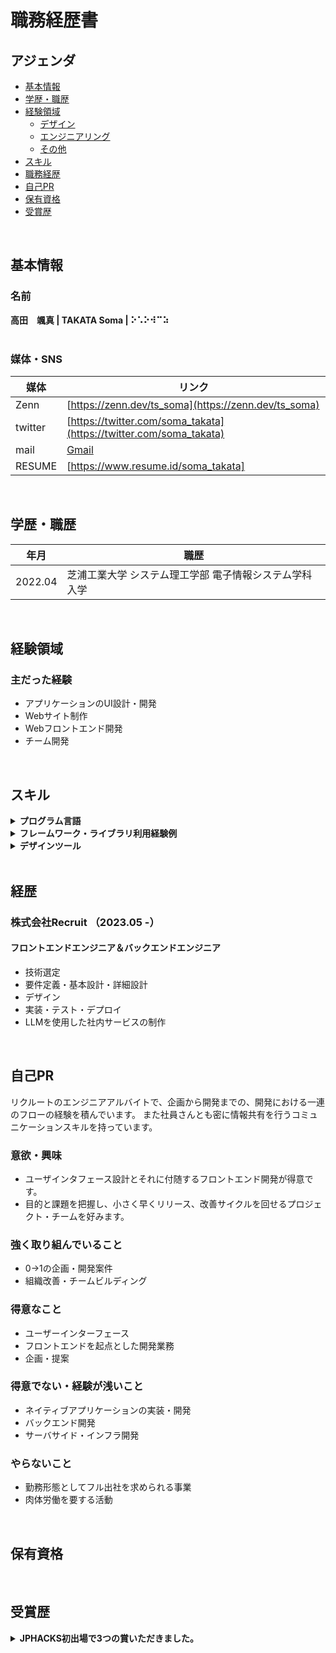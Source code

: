 # 職務経歴書

## アジェンダ

- [基本情報](#基本情報) 
- [学歴・職歴](#学歴職歴) 
- [経験領域](#経験領域) 
    - [デザイン](#デザイン) 
    - [エンジニアリング](#エンジニアリング) 
    - [その他](#その他) 
- [スキル](#スキル) 
- [職務経歴](#職務経歴) 
- [自己PR](#自己pr) 
- [保有資格](#保有資格)
- [受賞歴](#受賞歴)

</br>

## 基本情報

### 名前
**高田　颯真 | TAKATA Soma | ⠕⠡⠕⠺⠉⠵**
</br></br>
### 媒体・SNS
|媒体|リンク|
|---|-----|
|Zenn|[https://zenn.dev/ts_soma](https://zenn.dev/ts_soma)|
|twitter|[https://twitter.com/soma_takata](https://twitter.com/soma_takata)|
|mail|[Gmail](ts13.trade@gmail.com)|
|RESUME|[https://www.resume.id/soma_takata]|
</br>

## 学歴・職歴
|年月|職歴|
|---|-----|
|2022.04|芝浦工業大学 システム理工学部 電子情報システム学科 入学|
</br>

## 経験領域

### 主だった経験

- アプリケーションのUI設計・開発
- Webサイト制作
- Webフロントエンド開発
- チーム開発
</br>

## スキル


<details>
<summary><strong>プログラム言語</strong></summary>

</br>

|言語|経験年数|レベル|
|---|-----|-----|
|  HTML | 3年〜 | 実務で問題なく使える |
|  CSS  |  3年〜 | 実務で問題なく使える |
|  JavaScript  |  3年〜 |  実務で調べながら使える |
|  TypeScript  |  1年 | 実務で調べながら使える |
|  Python  | 1年 | 少し使える |

</details>


<details>
<summary><strong>フレームワーク・ライブラリ利用経験例</strong></summary>

</br>

|名前|経験年数|レベル|
|---|-----|-----|
|  React.js  |  2年 |  実務で調べながら使える |
|  Next.js  |  1年〜 | 実務で調べながら使える |


</details>

<details>
<summary><strong>デザインツール</strong></summary>
  
- **Figma(UI作成、デザイン)**
- Adobe Photoshop
- Adobe Illustrator
- Adobe XD

等...
</details>

</br>

## 経歴

### 株式会社Recruit （2023.05 -）

#### フロントエンドエンジニア＆バックエンドエンジニア

- 技術選定
- 要件定義・基本設計・詳細設計
- デザイン
- 実装・テスト・デプロイ
- LLMを使用した社内サービスの制作


</br>

## 自己PR

リクルートのエンジニアアルバイトで、企画から開発までの、開発における一連のフローの経験を積んでいます。
また社員さんとも密に情報共有を行うコミュニケーションスキルを持っています。

### 意欲・興味

- ユーザインタフェース設計とそれに付随するフロントエンド開発が得意です。
- 目的と課題を把握し、小さく早くリリース、改善サイクルを回せるプロジェクト・チームを好みます。

### 強く取り組んでいること

- 0->1の企画・開発案件
- 組織改善・チームビルディング

### 得意なこと

- ユーザーインターフェース
- フロントエンドを起点とした開発業務
- 企画・提案

### 得意でない・経験が浅いこと

- ネイティブアプリケーションの実装・開発
- バックエンド開発
- サーバサイド・インフラ開発

### やらないこと

- 勤務形態としてフル出社を求められる事業
- 肉体労働を要する活動

</br>

## 保有資格
</br>

## 受賞歴
<details>
<summary><strong> JPHACKS初出場で3つの賞いただきました。
</strong></summary>
  JPHACKSというハッカソンに初めて出場し、即席チームながらも企業賞を三ついただきました。
  </details>

